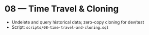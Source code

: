 # 08 — Time Travel & Cloning

- Undelete and query historical data; zero-copy cloning for dev/test
- Script: `scripts/08-time-travel-and-cloning.sql`
